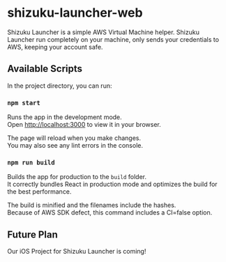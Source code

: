 # shizuku-launcher-web

Shizuku Launcher is a simple AWS Virtual Machine helper. Shizuku Launcher run completely on your machine, only sends your credentials to AWS, keeping your account safe.

## Available Scripts

In the project directory, you can run:

### `npm start`

Runs the app in the development mode.\
Open [http://localhost:3000](http://localhost:3000) to view it in your browser.

The page will reload when you make changes.\
You may also see any lint errors in the console.

### `npm run build`

Builds the app for production to the `build` folder.\
It correctly bundles React in production mode and optimizes the build for the best performance.

The build is minified and the filenames include the hashes.\
Because of AWS SDK defect, this command includes a CI=false option.

## Future Plan

Our iOS Project for Shizuku Launcher is coming!